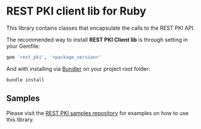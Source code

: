 REST PKI client lib for Ruby
============================

This library contains classes that encapsulate the calls to the REST PKI API.

The recommended way to install **REST PKI Client lib** is through setting in your Gemfile:

````ruby
gem 'rest_pki', '<package_version>'
````

And with installing via [Bundler](http://bundler.io/) on your project root folder:
    
    bundle install

Samples
-------
Please visit the [REST PKI samples repository](https://github.com/LacunaSoftware/RestPkiSamples/tree/master/RubyOnRails)
for examples on how to use this library.
